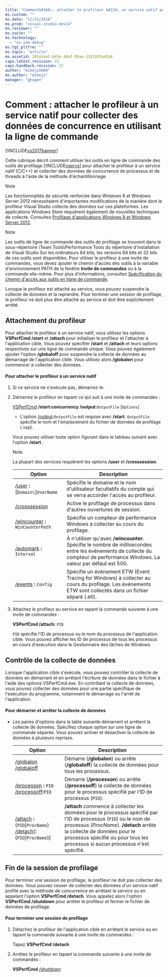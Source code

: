 ```yaml
---
title: "Comment&#160;: attacher le profileur &#224; un service natif pour collecter des donn&#233;es de concurrence en utilisant la ligne de commande | Microsoft Docs"
ms.custom: ""
ms.date: "12/15/2016"
ms.prod: "visual-studio-dev14"
ms.reviewer: ""
ms.suite: ""
ms.technology: 
  - "vs-ide-debug"
ms.tgt_pltfrm: ""
ms.topic: "article"
ms.assetid: 283a1ee1-b43e-4daf-95ae-1311925a42a8
caps.latest.revision: 22
caps.handback.revision: 22
author: "mikejo5000"
ms.author: "mikejo"
manager: "ghogen"
---
```

# Comment&#160;: attacher le profileur &#224; un service natif pour collecter des donn&#233;es de concurrence en utilisant la ligne de commande
[!INCLUDE[vs2017banner](../code-quality/includes/vs2017banner.md)]

Cette rubrique décrit comment utiliser les outils en ligne de commande des outils de profilage [!INCLUDE[vsprvs](../code-quality/includes/vsprvs_md.md)] pour attacher le profileur à un service natif \(C\/C\+\+\) et collecter des données de concurrence de processus et de threads à l'aide de la méthode d'échantillonnage.  
  
> [!NOTE]
>  Les fonctionnalités de sécurité renforcée dans Windows 8 et Windows Server 2012 nécessitaient d'importantes modifications de la manière dont le profileur Visual Studio collecte des données sur ces plateformes.  Les applications Windows Store requièrent également de nouvelles techniques de collecte.  Consultez [Profilage d'applications Windows 8 et Windows Server 2012](../profiling/performance-tools-on-windows-8-and-windows-server-2012-applications.md).  
  
> [!NOTE]
>  Les outils de ligne de commande des outils de profilage se trouvent dans le sous\-répertoire \\Team Tools\\Performance Tools du répertoire d'installation de Visual Studio  Sur les ordinateurs 64 bits, les versions 64 bits et 32 bits de ces outils sont disponibles.  Pour utiliser le profileur à une invite de commandes, vous devez ajouter le chemin d'accès des outils à la variable d'environnement PATH de la fenêtre **Invite de commandes** ou à la commande elle\-même.  Pour plus d'informations, consultez [Spécification du chemin d'accès aux outils en ligne de commande](../profiling/specifying-the-path-to-profiling-tools-command-line-tools.md).  
  
 Lorsque le profileur est attaché au service, vous pouvez suspendre la collecte de données et la reprendre.  Pour terminer une session de profilage, le profileur ne doit plus être attaché au service et doit être explicitement arrêté.  
  
## Attachement du profileur  
 Pour attacher le profileur à un service natif, vous utilisez les options **VSPerfCmd \/start** et **\/attach** pour initialiser le profileur et l'attacher à l'application cible.  Vous pouvez spécifier **\/start** et **\/attach** et leurs options respectives sur une ligne de commande unique.  Vous pouvez également ajouter l'option **\/globaloff** pour suspendre la collecte de données au démarrage de l'application cible.  Vous utilisez alors **\/globalon** pour commencer à collecter des données.  
  
#### Pour attacher le profileur à un service natif  
  
1.  Si ce service ne s'exécute pas, démarrez\-le.  
  
2.  Démarrez le profileur en tapant ce qui suit à une invite de commandes :  
  
     [VSPerfCmd](../profiling/vsperfcmd.md) **\/start:concurrency  \/output:**`OutputFile` \[`Options`\]  
  
    -   L'option [\/output](../profiling/output.md)**:**`OutputFile` est requise avec **\/start**.  `OutputFile` spécifie le nom et l'emplacement du fichier de données de profilage \(.vsp\).  
  
     Vous pouvez utiliser toute option figurant dans le tableau suivant avec l'option **\/start** .  
  
    > [!NOTE]
    >  La plupart des services requièrent les options **\/user** et **\/crosssession**.  
  
    |Option|Description|  
    |------------|-----------------|  
    |[\/user](../profiling/user-vsperfcmd.md) **:**\[`Domain\`\]`UserName`|Spécifie le domaine et le nom d'utilisateur facultatifs du compte qui se verra accorder l'accès au profileur.|  
    |[\/crosssession](../profiling/crosssession.md)|Active le profilage de processus dans d'autres ouvertures de session.|  
    |[\/wincounter](../profiling/wincounter.md) **:** `WinCounterPath`|Spécifie un compteur de performance Windows à collecter au cours du profilage.|  
    |[\/automark](../profiling/automark.md) **:** `Interval`|À n'utiliser qu'avec **\/wincounter**.  Spécifie le nombre de millisecondes entre les événements de collecte du compteur de performance Windows.  La valeur par défaut est 500.|  
    |[\/events](../profiling/events-vsperfcmd.md) **:** `Config`|Spécifie un événement ETW \(Event Tracing for Windows\) à collecter au cours du profilage.  Les événements ETW sont collectés dans un fichier séparé \(.etl\).|  
  
3.  Attachez le profileur au service en tapant la commande suivante à une invite de commandes :  
  
     **VSPerfCmd \/attach:** `PID`  
  
     `PID` spécifie l'ID de processus ou le nom du processus de l'application cible.  Vous pouvez afficher les ID de processus de tous les processus en cours d'exécution dans le Gestionnaire des tâches de Windows.  
  
## Contrôle de la collecte de données  
 Lorsque l'application cible s'exécute, vous pouvez contrôler la collecte de données en démarrant et en arrêtant l'écriture de données dans le fichier à l'aide des options VSPerfCmd.exe.  En contrôlant la collecte de données, vous pouvez collecter des données pour une partie spécifique de l'exécution du programme, notamment le démarrage ou l'arrêt de l'application.  
  
#### Pour démarrer et arrêter la collecte de données  
  
-   Les paires d'options dans la table suivante démarrent et arrêtent la collecte de données.  Spécifiez chaque option sur une ligne de commande séparée.  Vous pouvez activer et désactiver la collecte de données à plusieurs reprises.  
  
    |Option|Description|  
    |------------|-----------------|  
    |[\/globalon \/globaloff](../profiling/globalon-and-globaloff.md)|Démarre \(**\/globalon**\) ou arrête \(**\/globaloff**\) la collecte de données pour tous les processus.|  
    |[\/processon](../profiling/processon-and-processoff.md) **:** `PID` [\/processoff](../profiling/processon-and-processoff.md)**:**`PID`|Démarre \(**\/processon**\) ou arrête \(**\/processoff**\) la collecte de données pour le processus spécifié par l'ID de processus \(`PID`\).|  
    |[\/attach](../profiling/attach.md) **:**{`PID`&#124;`ProcName`} [\/detach](../profiling/detach.md)\[**:**{`PID`&#124;`ProcName`}\]|**\/attach** commence à collecter les données pour le processus spécifié par l'ID de processus \(`PID`\) ou le nom de processus \(*ProcName*\).  **\/detach** arrête la collecte de données pour le processus spécifié ou pour tous les processus si aucun processus n'est spécifié.|  
  
## Fin de la session de profilage  
 Pour terminer une session de profilage, le profileur ne doit pas collecter des données.  Vous pouvez cesser de collecter des données d'un service natif profilé avec la méthode de concurrence en arrêtant le service ou en appelant l'option **VSPerfCmd \/detach**.  Vous appelez alors l'option **VSPerfCmd \/shutdown** pour arrêter le profileur et fermer le fichier de données de profilage.  
  
#### Pour terminer une session de profilage  
  
1.  Détachez le profileur de l'application cible en arrêtant le service ou en tapant la commande suivante à une invite de commandes :  
  
     Tapez **VSPerfCmd \/detach**  
  
2.  Arrêtez le profileur en tapant la commande suivante à une invite de commandes :  
  
     **VSPerfCmd**  [\/shutdown](../profiling/shutdown.md)